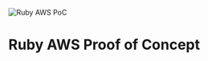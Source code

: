 ![Ruby AWS PoC](https://github.com/tomajask/ruby-aws-poc/workflows/Ruby/badge.svg?branch=master)

# Ruby AWS Proof of Concept
